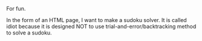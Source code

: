 For fun.

In the form of an HTML page, I want to make a sudoku solver. It is called
idiot because it is designed NOT to use trial-and-error/backtracking method
to solve a sudoku.
